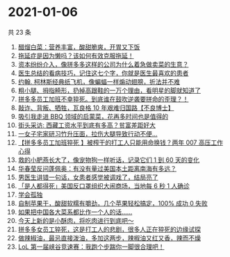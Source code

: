 # 2021-01-06

共 23 条

<!-- BEGIN ZHIHUVIDEO -->
<!-- 最后更新时间 Wed Jan 06 2021 12:24:19 GMT+0800 (CST) -->
1. [醋熘白菜：营养丰富，酸甜脆爽，开胃又下饭](https://www.zhihu.com/zvideo/1329806412189806592)
1. [拖延症是因为懒吗？该如何有效克服拖延！](https://www.zhihu.com/zvideo/1329874390603968512)
1. [资本纷纷介入，像拼多多这样的公司为什么着急做卖菜的生意？](https://www.zhihu.com/zvideo/1329384701396688896)
1. [医生总结的看病技巧，记住这七个字，你就是医生最喜欢的患者](https://www.zhihu.com/zvideo/1330084209919524864)
1. [约翰. 柯林斯经典纸飞机，像蝙蝠一样煽动翅膀，折法并不难](https://www.zhihu.com/zvideo/1329173205844623360)
1. [粗小腿、拇指畸形，扔掉高跟鞋的一万个理由，看明星的脚就知道了](https://www.zhihu.com/zvideo/1329793857182605312)
1. [拼多多员工加班不幸猝死。到底谁在鼓吹逆袭要拼命的歪理？！](https://www.zhihu.com/zvideo/1329549371952467968)
1. [敲诈、背叛、牺牲，瓦良格 10 年艰难归国路【不良博士】](https://www.zhihu.com/zvideo/1329891032378060800)
1. [吸引我走进 BBQ 领域的启蒙菜，花再多时间也是值得的](https://www.zhihu.com/zvideo/1329445395777126400)
1. [街头采访: 西藏工资水平到底有多高？贫富差距好大](https://www.zhihu.com/zvideo/1329483457395585024)
1. [一女子宅家研习竹升压面，拉伤大腿导致行动不便...](https://www.zhihu.com/zvideo/1329755230520168448)
1. [【拼多多员工加班猝死 】被榨干的打工人只能用命换钱？两年 007 高压工作心得](https://www.zhihu.com/zvideo/1329848228213620736)
1. [救的小肥燕长大了，像宠物狗一样听话，记录它们 1 到 60 天的变化](https://www.zhihu.com/zvideo/1328667342558232576)
1. [华春莹反问蓬佩奥：有没有量过美国本土距离南海有多远？](https://www.zhihu.com/zvideo/1329841582707355648)
1. [男医生讲错一句话，女患者感觉被调戏了，结局亮了](https://www.zhihu.com/zvideo/1329486752134680576)
1. [「是人都得死」美国反口罩组织大闹商场，当地每 6 秒 1 人确诊](https://www.zhihu.com/zvideo/1329814239184809984)
1. [学会孤独](https://www.zhihu.com/zvideo/1329819318301564928)
1. [自制苹果干，酸甜软糯有嚼劲，几个苹果轻松搞定，100% 成功 0 失败](https://www.zhihu.com/zvideo/1327953366224080896)
1. [如果把中国各大菜系都比作一个人的话......](https://www.zhihu.com/zvideo/1329821823152738305)
1. [今天上新的是小酥肉，将吃肉进行到底吧～](https://www.zhihu.com/zvideo/1329884658336133120)
1. [拼多多女员工猝死，这是打工人的悲剧，很多人正在猝死的边缘试探](https://www.zhihu.com/zvideo/1329568367104675840)
1. [做辣椒油，最忌直接泼油，多加这两步，辣椒油又红又香，辣而不燥](https://www.zhihu.com/zvideo/1329824247272017920)
1. [LoL 第一届峡谷竞速赛：我跑个步踹你一脚很合理吧！](https://www.zhihu.com/zvideo/1329593507980976128)
<!-- END ZHIHUVIDEO -->
